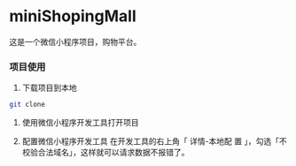 # miniShopingMall
这是一个微信小程序项目，购物平台。

### 项目使用
1. 下载项目到本地
```zsh
git clone 
```
1. 使用微信小程序开发工具打开项目
   
2. 配置微信小程序开发工具
   在开发工具的右上角「 详情-本地配 置 」，勾选「不校验合法域名」，这样就可以请求数据不报错了。


